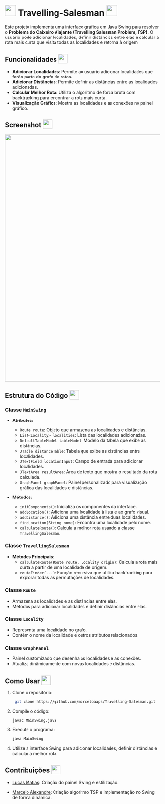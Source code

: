 # <img width="35px" margin="0px" src="https://img.icons8.com/?size=100&id=Xq1jFvfU23Qc&format=png&color=000000"> Travelling-Salesman <img width="35px" margin="0px" src="https://img.icons8.com/?size=100&id=Xq1jFvfU23Qc&format=png&color=000000">

Este projeto implementa uma interface gráfica em Java Swing para resolver o **Problema do Caixeiro Viajante (Travelling Salesman Problem, TSP)**. O usuário pode adicionar localidades, definir distâncias entre elas e calcular a rota mais curta que visita todas as localidades e retorna à origem.

## Funcionalidades <sub><img width="30px" src="https://img.icons8.com/?size=100&id=CxXz8glzbSOX&format=png&color=000000"></sub>

- **Adicionar Localidades**: Permite ao usuário adicionar localidades que farão parte do grafo de rotas.
- **Adicionar Distâncias**: Permite definir as distâncias entre as localidades adicionadas.
- **Calcular Melhor Rota**: Utiliza o algoritmo de força bruta com backtracking para encontrar a rota mais curta.
- **Visualização Gráfica**: Mostra as localidades e as conexões no painel gráfico.

## Screenshot <sub><img width="30px" src="https://img.icons8.com/?size=100&id=xZiTPdO57ltQ&format=png&color=000000"></sub>

<img width="800px" src ="https://i.imgur.com/HWGOdBT.png">

## Estrutura do Código <sub><img width="30px" src="https://img.icons8.com/?size=100&id=jX4CPM-Sr2OS&format=png&color=000000"></sub>

### Classe `MainSwing`

- **Atributos**:
  - `Route route`: Objeto que armazena as localidades e distâncias.
  - `List<Locality> localities`: Lista das localidades adicionadas.
  - `DefaultTableModel tableModel`: Modelo da tabela que exibe as distâncias.
  - `JTable distanceTable`: Tabela que exibe as distâncias entre localidades.
  - `JTextField locationInput`: Campo de entrada para adicionar localidades.
  - `JTextArea resultArea`: Área de texto que mostra o resultado da rota calculada.
  - `GraphPanel graphPanel`: Painel personalizado para visualização gráfica das localidades e distâncias.

- **Métodos**:
  - `initComponents()`: Inicializa os componentes da interface.
  - `addLocation()`: Adiciona uma localidade à lista e ao grafo visual.
  - `addDistance()`: Adiciona uma distância entre duas localidades.
  - `findLocation(String nome)`: Encontra uma localidade pelo nome.
  - `calculateRoute()`: Calcula a melhor rota usando a classe `TravellingSalesman`.

### Classe `TravellingSalesman`

- **Métodos Principais**:
  - `calculateRoute(Route route, Locality origin)`: Calcula a rota mais curta a partir de uma localidade de origem.
  - `routeFinder(...)`: Função recursiva que utiliza backtracking para explorar todas as permutações de localidades.

### Classe `Route`

- Armazena as localidades e as distâncias entre elas.
- Métodos para adicionar localidades e definir distâncias entre elas.

### Classe `Locality`

- Representa uma localidade no grafo.
- Contém o nome da localidade e outros atributos relacionados.

### Classe `GraphPanel`

- Painel customizado que desenha as localidades e as conexões.
- Atualiza dinâmicamente com novas localidades e distâncias.

## Como Usar <sub><img width="30px" src="https://img.icons8.com/?size=100&id=jnU5ze2ojiku&format=png&color=000000"></sub>

1. Clone o repositório:
   ```bash
    git clone https://github.com/marceloaaps/Travelling-Salesman.git
   ```
2. Compile o código:
   ```bash
   javac MainSwing.java
   ```
3. Execute o programa:
   ```bash
   java MainSwing
   ```
4. Utilize a interface Swing para adicionar localidades, definir distâncias e calcular a melhor rota.

## Contribuições <sub><img width="30px" src="https://img.icons8.com/?size=100&id=qdiD1wZOvDsv&format=png&color=000000"></sub>

- [Lucas Matias](https://www.linkedin.com/in/lucas-matias-25330b24a/): Criação do painel Swing e estilização.

- [Marcelo Alexandre](https://www.linkedin.com/in/marcelo-alexandre-dev/): Criação algoritmo TSP e implementação no Swing de forma dinâmica.



